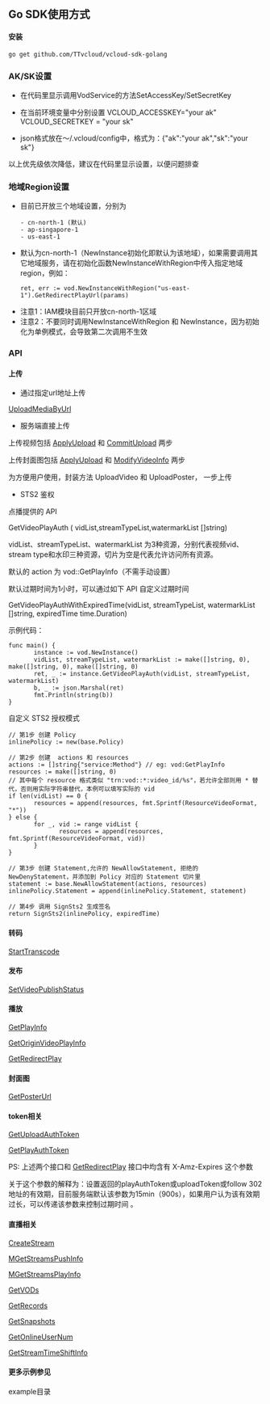 ## Go SDK使用方式
#### 安装
```
go get github.com/TTvcloud/vcloud-sdk-golang
```
### AK/SK设置
- 在代码里显示调用VodService的方法SetAccessKey/SetSecretKey

- 在当前环境变量中分别设置 VCLOUD_ACCESSKEY="your ak"  VCLOUD_SECRETKEY = "your sk"

- json格式放在～/.vcloud/config中，格式为：{"ak":"your ak","sk":"your sk"}

以上优先级依次降低，建议在代码里显示设置，以便问题排查

### 地域Region设置
- 目前已开放三个地域设置，分别为
  ```
  - cn-north-1 (默认)
  - ap-singapore-1
  - us-east-1
  ```
- 默认为cn-north-1（NewInstance初始化即默认为该地域），如果需要调用其它地域服务，请在初始化函数NewInstanceWithRegion中传入指定地域region，例如：
  ```
  ret, err := vod.NewInstanceWithRegion("us-east-1").GetRedirectPlayUrl(params)
  ```
- 注意1：IAM模块目前只开放cn-north-1区域
- 注意2：不要同时调用NewInstanceWithRegion 和 NewInstance，因为初始化为单例模式，会导致第二次调用不生效

### API

#### 上传

- 通过指定url地址上传

[UploadMediaByUrl](https://open.bytedance.com/docs/4/4652/)

- 服务端直接上传


上传视频包括 [ApplyUpload](https://open.bytedance.com/docs/4/2915/) 和 [CommitUpload](https://open.bytedance.com/docs/4/2916/) 两步

上传封面图包括 [ApplyUpload](https://open.bytedance.com/docs/4/2915/) 和 [ModifyVideoInfo](https://open.bytedance.com/docs/4/4367/) 两步


为方便用户使用，封装方法 UploadVideo 和 UploadPoster， 一步上传


- STS2 鉴权

点播提供的 API
  
GetVideoPlayAuth ( vidList,streamTypeList,watermarkList []string)
  
vidList、streamTypeList、watermarkList 为3种资源，分别代表视频vid、stream type和水印三种资源，切片为空是代表允许访问所有资源。
  
默认的 action 为 vod::GetPlayInfo（不需手动设置）
  
默认过期时间为1小时，可以通过如下 API 自定义过期时间
  
GetVideoPlayAuthWithExpiredTime(vidList, streamTypeList, watermarkList []string, expiredTime time.Duration)
  
示例代码：

```
func main() {
       instance := vod.NewInstance()
       vidList, streamTypeList, watermarkList := make([]string, 0), make([]string, 0), make([]string, 0)
       ret, _ := instance.GetVideoPlayAuth(vidList, streamTypeList, watermarkList)
       b, _ := json.Marshal(ret)
       fmt.Println(string(b))
}
```
  
自定义 STS2 授权模式

```
// 第1步 创建 Policy
inlinePolicy := new(base.Policy)

// 第2步 创建  actions 和 resources
actions := []string{"service:Method"} // eg: vod:GetPlayInfo
resources := make([]string, 0)
// 其中每个 resource 格式类似 "trn:vod::*:video_id/%s"，若允许全部则用 * 替代，否则用实际字符串替代，本例可以填写实际的 vid
if len(vidList) == 0 {
       resources = append(resources, fmt.Sprintf(ResourceVideoFormat, "*"))
} else {
       for _, vid := range vidList {
              resources = append(resources, fmt.Sprintf(ResourceVideoFormat, vid))
       }
}

// 第3步 创建 Statement,允许的 NewAllowStatement, 拒绝的 NewDenyStatement，并添加到 Policy 对应的 Statement 切片里
statement := base.NewAllowStatement(actions, resources)
inlinePolicy.Statement = append(inlinePolicy.Statement, statement)

// 第4步 调用 SignSts2 生成签名
return SignSts2(inlinePolicy, expiredTime)
```

#### 转码
[StartTranscode](https://open.bytedance.com/docs/4/1670/)


#### 发布
[SetVideoPublishStatus](https://open.bytedance.com/docs/4/4709/)


#### 播放
[GetPlayInfo](https://open.bytedance.com/docs/4/2918/)

[GetOriginVideoPlayInfo](https://open.bytedance.com/docs/4/11148/)

[GetRedirectPlay](https://open.bytedance.com/docs/4/9205/)

#### 封面图
[GetPosterUrl](https://open.bytedance.com/docs/4/5335/)

#### token相关
[GetUploadAuthToken](https://open.bytedance.com/docs/4/6275/)

[GetPlayAuthToken](https://open.bytedance.com/docs/4/6275/)

PS: 上述两个接口和 [GetRedirectPlay](https://open.bytedance.com/docs/4/9205/) 接口中均含有 X-Amz-Expires 这个参数

关于这个参数的解释为：设置返回的playAuthToken或uploadToken或follow 302地址的有效期，目前服务端默认该参数为15min（900s），如果用户认为该有效期过长，可以传递该参数来控制过期时间
。

#### 直播相关
[CreateStream](https://vcloud.bytedance.net/docs/3171/151/)

[MGetStreamsPushInfo](https://vcloud.bytedance.net/docs/3171/184/)

[MGetStreamsPlayInfo](https://vcloud.bytedance.net/docs/3171/185/)

[GetVODs](https://vcloud.bytedance.net/docs/3171/27991/)

[GetRecords](https://vcloud.bytedance.net/docs/3171/27990/)

[GetSnapshots](https://vcloud.bytedance.net/docs/3171/27989/)

[GetOnlineUserNum](https://vcloud.bytedance.net/docs/3171/28269/)

[GetStreamTimeShiftInfo](https://vcloud.bytedance.net/docs/3171/27992/)

#### 更多示例参见
example目录
